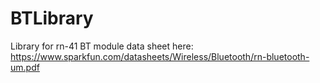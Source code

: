 BTLibrary
=========

Library for rn-41 BT module
data sheet here: https://www.sparkfun.com/datasheets/Wireless/Bluetooth/rn-bluetooth-um.pdf


